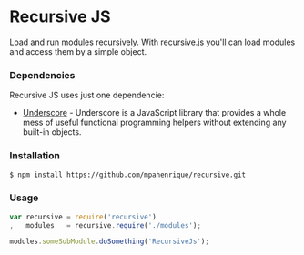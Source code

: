 # Recursive JS
Load and run modules recursively.
With recursive.js you'll can load modules and access them by a simple object.

### Dependencies
Recursive JS uses just one dependencie:
* [Underscore] - Underscore is a JavaScript library that provides a whole mess of useful functional programming helpers without extending any built-in objects.

### Installation
```sh
$ npm install https://github.com/mpahenrique/recursive.git
```

### Usage
```js
var recursive = require('recursive')
,   modules   = recursive.require('./modules');

modules.someSubModule.doSomething('RecursiveJs');
```

[Underscore]: <https://www.npmjs.com/package/underscore>

